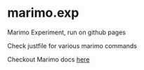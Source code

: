 # marimo.exp

Marimo Experiment, run on github pages

Check justfile for various marimo commands

Checkout Marimo docs [here](https://docs.marimo.io/)
